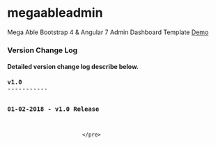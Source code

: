 # megaableadmin
 Mega Able Bootstrap 4 & Angular 7 Admin Dashboard Template
 <a href="http://html.phoenixcoded.net/mega-able/" target="_blank">Demo</a>
<div class="category-info " id="change_log">
<h3 class="category-title"> Version Change Log

<a class="fragment-identifier js-fragment-identifier fragment-identifier-scroll" href="#faq">
<i class="fa fa-link"></i>
</a>

</h3>
<h4 class="category-description">Detailed version change log describe below.</h4>
<pre>
<strong>v1.0</strong>
-----------

<strong>01-02-2018 - v1.0 Release </strong>


							</pre>
</div>
